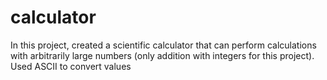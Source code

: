 # calculator

In this project, created a scientific calculator that can perform calculations with arbitrarily 
large numbers (only addition with integers for this project). Used ASCII to convert values 
